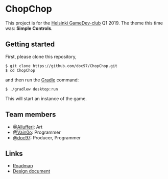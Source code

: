 # ChopChop

This project is for the [Helsinki GameDev-club](http://gamedevclub.munstadi.fi/)
Q1 2019. The theme this time was: **Simple Controls**.

## Getting started
First, please clone this repository,
```
$ git clone https://github.com/doc97/ChopChop.git
$ cd ChopChop
```

and then run the [Gradle](https://gradle.org/) command:
```
$ ./gradlew desktop:run
```

This will start an instance of the game.

## Team members
- [@Allufferi](https://allufferi.wixsite.com/portfolio): Art
- [@Vain0o](https://github.com/Vain0o): Programmer
- [@doc97](https://github.com/doc97): Producer, Programmer

## Links
- [Roadmap](https://docs.google.com/spreadsheets/d/1x61WWn-eeavdUpjNaNcWs83Pb-1zSvUSXmC4EUJPSfs/edit?usp=sharing)
- [Design document](https://docs.google.com/document/d/1_zEuxA_3EDyca8hslsaHEKLdiC3PlPVlfykQHCpBwo8/edit?usp=sharing)
